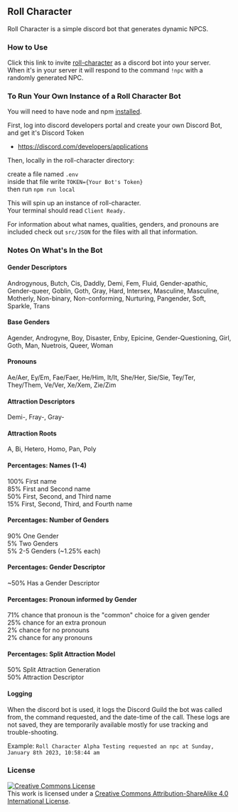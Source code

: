 ## Roll Character

Roll Character is a simple discord bot that generates dynamic NPCS.

### How to Use

Click this link to invite [roll-character](https://t.co/9X0A9QqWst?amp=1) as a discord bot into your server.  
When it's in your server it will respond to the command `!npc` with a randomly generated NPC.

### To Run Your Own Instance of a Roll Character Bot

You will need to have node and npm [installed](https://docs.npmjs.com/downloading-and-installing-node-js-and-npm).

First, log into discord developers portal and create your own Discord Bot, and get it's Discord Token
  * https://discord.com/developers/applications

Then, locally in the roll-character directory:  
  
create a file named `.env`  
inside that file write `TOKEN={Your Bot's Token}`  
then run `npm run local`  

This will spin up an instance of roll-character.  
Your terminal should read `Client Ready.`

For information about what names, qualities, genders, and pronouns are included check out `src/JSON` for the files with all that information.

### Notes On What's In the Bot

#### Gender Descriptors
Androgynous, Butch, Cis, Daddly, Demi, Fem, Fluid, Gender-apathic, Gender-queer, Goblin, Goth, Gray, Hard, Intersex, Masculine, Masculine, Motherly, Non-binary, Non-conforming, Nurturing, Pangender, Soft, Sparkle, Trans

#### Base Genders
Agender, Androgyne, Boy, Disaster, Enby, Epicine, Gender-Questioning, Girl, Goth, Man, Nuetrois, Queer, Woman

#### Pronouns
Ae/Aer, Ey/Em, Fae/Faer, He/Him, It/It, She/Her, Sie/Sie, Tey/Ter, They/Them, Ve/Ver, Xe/Xem, Zie/Zim

#### Attraction Descriptors
Demi-, Fray-, Gray-

#### Attraction Roots
A, Bi, Hetero, Homo, Pan, Poly

#### Percentages: Names (1-4)
100% First name  
85% First and Second name  
50% First, Second, and Third name  
15% First, Second, Third, and Fourth name

#### Percentages: Number of Genders
90% One Gender  
5% Two Genders  
5% 2-5 Genders (~1.25% each)

#### Percentages: Gender Descriptor
~50% Has a Gender Descriptor

#### Percentages: Pronoun informed by Gender
71% chance that pronoun is the "common" choice for a given gender  
25% chance for an extra pronoun  
2% chance for no pronouns  
2% chance for any pronouns

#### Percentages: Split Attraction Model
50% Split Attraction Generation  
50% Attraction Descriptor  

#### Logging
When the discord bot is used, it logs the Discord Guild the bot was called from, the command requested, and the date-time of the call. These logs are not saved, they are temporarily available mostly for use tracking and trouble-shooting.

Example: `Roll Character Alpha Testing requested an npc at Sunday, January 8th 2023, 10:58:44 am`

### License

<a rel="license" href="http://creativecommons.org/licenses/by-sa/4.0/"><img alt="Creative Commons License" style="border-width:0" src="https://i.creativecommons.org/l/by-sa/4.0/88x31.png" /></a><br />This work is licensed under a <a rel="license" href="http://creativecommons.org/licenses/by-sa/4.0/">Creative Commons Attribution-ShareAlike 4.0 International License</a>.
